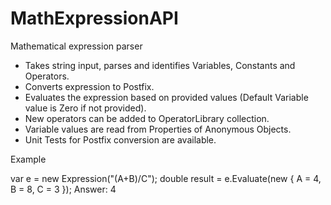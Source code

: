 MathExpressionAPI
=================

Mathematical expression parser

* Takes string input, parses and identifies Variables, Constants and Operators.
* Converts expression to Postfix.
* Evaluates the expression based on provided values (Default Variable value is Zero if not provided).
* New operators can be added to OperatorLibrary collection.
* Variable values are read from Properties of Anonymous Objects.
* Unit Tests for Postfix conversion are available.


Example

  var e = new Expression("(A+B)/C");
  double result = e.Evaluate(new { A = 4, B = 8, C = 3 });
  Answer: 4
